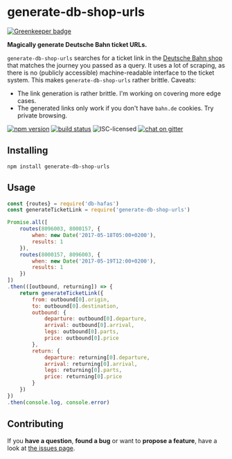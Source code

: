 # generate-db-shop-urls

[![Greenkeeper badge](https://badges.greenkeeper.io/derhuerst/generate-db-shop-urls.svg)](https://greenkeeper.io/)

**Magically generate Deutsche Bahn ticket URLs.**

`generate-db-shop-urls` searches for a ticket link in the [Deutsche Bahn shop](https://www.bahn.de/) that matches the journey you passed as a query. It uses a lot of scraping, as there is no (publicly accessible) machine-readable interface to the ticket system. This makes `generate-db-shop-urls` rather brittle. Caveats:

- The link generation is rather brittle. I'm working on covering more edge cases.
- The generated links only work if you don't have `bahn.de` cookies. Try private browsing.

[![npm version](https://img.shields.io/npm/v/generate-db-shop-urls.svg)](https://www.npmjs.com/package/generate-db-shop-urls)
[![build status](https://img.shields.io/travis/derhuerst/generate-db-shop-urls.svg)](https://travis-ci.org/derhuerst/generate-db-shop-urls)
![ISC-licensed](https://img.shields.io/github/license/derhuerst/generate-db-shop-urls.svg)
[![chat on gitter](https://badges.gitter.im/derhuerst.svg)](https://gitter.im/derhuerst)


## Installing

```shell
npm install generate-db-shop-urls
```


## Usage

```js
const {routes} = require('db-hafas')
const generateTicketLink = require('generate-db-shop-urls')

Promise.all([
	routes(8096003, 8000157, {
		when: new Date('2017-05-18T05:00+0200'),
		results: 1
	}),
	routes(8000157, 8096003, {
		when: new Date('2017-05-19T12:00+0200'),
		results: 1
	})
])
.then(([outbound, returning]) => {
	return generateTicketLink({
		from: outbound[0].origin,
		to: outbound[0].destination,
		outbound: {
			departure: outbound[0].departure,
			arrival: outbound[0].arrival,
			legs: outbound[0].parts,
			price: outbound[0].price
		},
		return: {
			departure: returning[0].departure,
			arrival: returning[0].arrival,
			legs: returning[0].parts,
			price: returning[0].price
		}
	})
})
.then(console.log, console.error)
```


## Contributing

If you **have a question**, **found a bug** or want to **propose a feature**, have a look at [the issues page](https://github.com/derhuerst/generate-db-shop-urls/issues).
